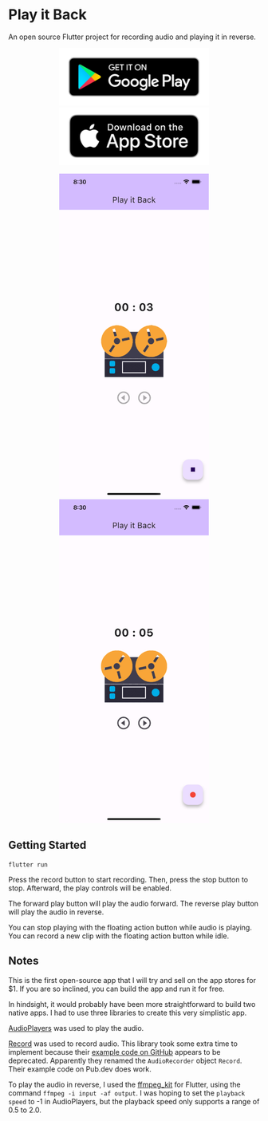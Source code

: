 # Play it Back

An open source Flutter project for recording audio and playing it in reverse.

<!-- TODO hyperreference play store URL -->
<p align="middle">
  <a href="https://play.google.com/store/apps/details?id=net.gageswenson.play_it_back.play_it_back"><img src="https://raw.githubusercontent.com/Decryptic/Decryptic/main/google_play_badge.png" width="300"></a>
  <a href="https://apps.apple.com/app/play-it-back/id6455259987"><img src="https://raw.githubusercontent.com/Decryptic/Decryptic/main/app_store_badge.png" width="300"></a>
</p>

<p align="middle">
  <img src="https://raw.githubusercontent.com/Decryptic/play_it_back/main/assets/screenshots/iphone_11_pro_max/001.png" width="300">
  <img src="https://raw.githubusercontent.com/Decryptic/play_it_back/main/assets/screenshots/iphone_11_pro_max/002.png" width="300">
</p>

## Getting Started
```
flutter run
```

Press the record button to start recording.
Then, press the stop button to stop.
Afterward, the play controls will be enabled.

The forward play button will play the audio forward.
The reverse play button will play the audio in reverse.

You can stop playing with the floating action button while audio is playing.
You can record a new clip with the floating action button while idle.

## Notes

This is the first open-source app that I will try and sell on the app stores for $1.
If you are so inclined, you can build the app and run it for free.

In hindsight, it would probably have been more straightforward to build two native apps.
I had to use three libraries to create this very simplistic app.

<a href="https://pub.dev/packages/audioplayers">AudioPlayers</a> was used to play the audio.

<a href="https://pub.dev/packages/record/example">Record</a> was used to record audio. This library took some extra time to implement because their <a href="https://github.com/llfbandit/record">example code on GitHub</a> appears to be deprecated. Apparently they renamed the `AudioRecorder` object `Record`. Their example code on Pub.dev does work.

To play the audio in reverse, I used the <a href="https://pub.dev/packages/ffmpeg_kit_flutter">ffmpeg_kit</a> for Flutter, using the command `ffmpeg -i input -af output`. I was hoping to set the `playback speed` to -1 in AudioPlayers, but the playback speed only supports a range of 0.5 to 2.0.
